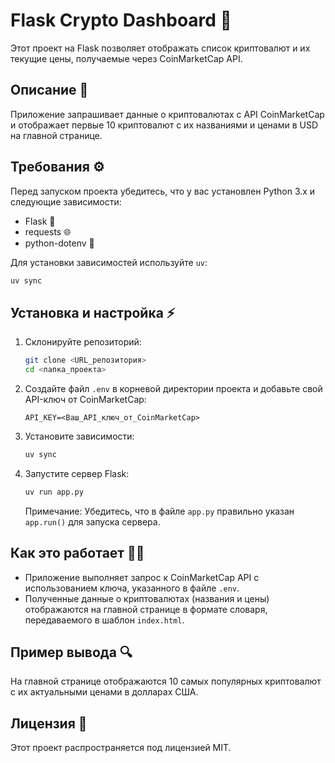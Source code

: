 
# Flask Crypto Dashboard 🚀

Этот проект на Flask позволяет отображать список криптовалют и их текущие цены, получаемые через CoinMarketCap API.

## Описание 📝

Приложение запрашивает данные о криптовалютах с API CoinMarketCap и отображает первые 10 криптовалют с их названиями и ценами в USD на главной странице.

## Требования ⚙️

Перед запуском проекта убедитесь, что у вас установлен Python 3.x и следующие зависимости:

- Flask 🧰
- requests 🌐
- python-dotenv 🔑

Для установки зависимостей используйте `uv`:

```bash
uv sync
```

## Установка и настройка ⚡

1. Склонируйте репозиторий:

   ```bash
   git clone <URL_репозитория>
   cd <папка_проекта>
   ```

2. Создайте файл `.env` в корневой директории проекта и добавьте свой API-ключ от CoinMarketCap:

   ```plaintext
   API_KEY=<Ваш_API_ключ_от_CoinMarketCap>
   ```

3. Установите зависимости:

   ```bash
   uv sync
   ```

4. Запустите сервер Flask:

   ```bash
   uv run app.py
   ```

   Примечание: Убедитесь, что в файле `app.py` правильно указан `app.run()` для запуска сервера.

## Как это работает 🧑‍💻

- Приложение выполняет запрос к CoinMarketCap API с использованием ключа, указанного в файле `.env`.
- Полученные данные о криптовалютах (названия и цены) отображаются на главной странице в формате словаря, передаваемого в шаблон `index.html`.

## Пример вывода 🔍

На главной странице отображаются 10 самых популярных криптовалют с их актуальными ценами в долларах США.

## Лицензия 📄

Этот проект распространяется под лицензией MIT.

